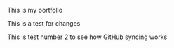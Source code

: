 This is my portfolio

This is a test for changes

This is test number 2 to see how GitHub syncing works
